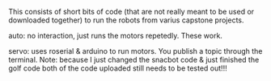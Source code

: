 This consists of short bits of code (that are not really meant to be used or downloaded together) to run the robots from varius capstone projects.

auto: no interaction, just runs the motors repetedly. These work. 

servo: uses roserial & arduino to run motors. You publish a topic through the terminal. Note: because I just changed the snacbot code & just finished the golf code both of the code uploaded still needs to be tested out!!!
